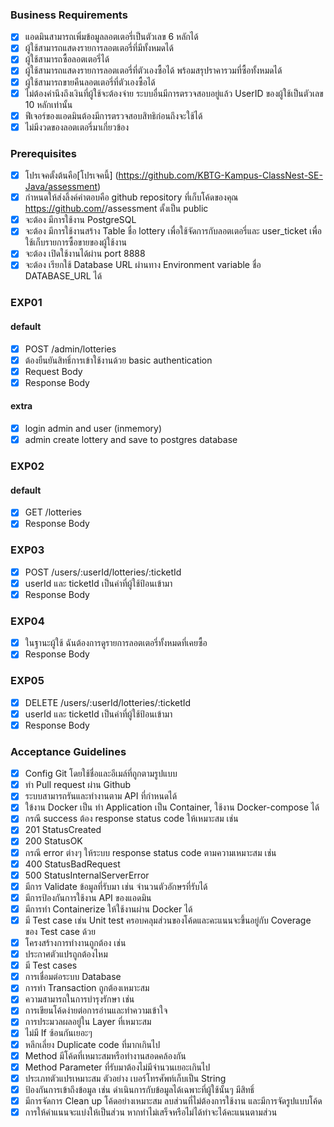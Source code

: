### Business Requirements
* [x] แอดมินสามารถเพิ่มข้อมูลลอตเตอรี่เป็นตัวเลข 6 หลักได้
* [x] ผู้ใช้สามารถแสดงรายการลอตเตอรี่ที่มีทั้งหมดได้
* [x] ผู้ใช้สามารถซื้อลอตเตอรี่ได้
* [x] ผู้ใช้สามารถแสดงรายการลอตเตอรี่ที่ตัวเองซื้อได้ พร้อมสรุปราคารวมที่ซื้อทั้งหมดได้
* [x] ผู้ใช้สามารถขายคืนลอตเตอรี่ที่ตัวเองซื้อได้
* [x] ไม่ต้องคำนึงถึงเงินที่ผู้ใช้จะต้องจ่าย ระบบอื่นมีการตรวจสอบอยู่แล้ว UserID ของผู้ใช้เป็นตัวเลข 10 หลักเท่านั้น
* [x] ฟีเจอร์ของแอดมินต้องมีการตรวจสอบสิทธิก่อนถึงจะใช้ได้
* [x] ไม่มีงวดของลอตเตอรี่มาเกี่ยวข้อง

### Prerequisites
* [x] โปรเจคตั้งต้นคือ[โปรเจคนี้] (https://github.com/KBTG-Kampus-ClassNest-SE-Java/assessment)
* [x] กำหนดให้ส่งลิ้งค์คำตอบคือ github repository ที่เก็บโค้ดของคุณ https://github.com/<your github name>/assessment ตั้งเป็น public
* [x] จะต้อง มีการใช้งาน PostgreSQL
* [x] จะต้อง มีการใช้งานสร้าง Table ชื่อ lottery เพื่อใช้จัดการกับลอตเตอรี่และ user_ticket เพื่อใช้เก็บรายการซื้อขายของผู้ใช้งาน
* [x] จะต้อง เปิดใช้งานได้ผ่าน port 8888
* [x] จะต้อง เรียกใช้ Database URL ผ่านทาง Environment variable ชื่อ DATABASE_URL ได้

### EXP01
#### default
* [x] POST /admin/lotteries
* [x] ต้องยืนยันสิทธิ์การเข้าใช้งานด้วย basic authentication
* [x] Request Body
* [x] Response Body
#### extra
* [x] login admin and user (inmemory)
* [x] admin create lottery and save to postgres database

### EXP02
#### default
* [x] GET /lotteries
* [x] Response Body

### EXP03
* [x] POST /users/:userId/lotteries/:ticketId
* [x] userId และ ticketId เป็นค่าที่ผู้ใช้ป้อนเข้ามา
* [x] Response Body

### EXP04
* [x] ในฐานะผู้ใช้ ฉันต้องการดูรายการลอตเตอรี่ทั้งหมดที่เคยซื้อ
* [x] Response Body

### EXP05
* [x] DELETE /users/:userId/lotteries/:ticketId
* [x] userId และ ticketId เป็นค่าที่ผู้ใช้ป้อนเข้ามา
* [x] Response Body

### Acceptance Guidelines
* [x] Config Git โดยใช้ชื่อและอีเมล์ที่ถูกตามรูปแบบ
* [x] ทำ Pull request ผ่าน Github
* [x] ระบบสามารถรันและทำงานตาม API ที่กำหนดได้
* [x] ใข้งาน Docker เป็น ทำ Application เป็น Container, ใช้งาน Docker-compose ได้
* [x] กรณี success ต้อง response status code ให้เหมาะสม เช่น
* [x] 201 StatusCreated
* [x] 200 StatusOK
* [x] กรณี error ต่างๆ ให้ระบบ response status code ตามความเหมาะสม เช่น
* [x] 400 StatusBadRequest
* [x] 500 StatusInternalServerError
* [x] มีการ Validate ข้อมูลที่รับมา เช่น จำนวนตัวอักษรที่รับได้
* [x] มีการป้องกันการใช้งาน API ของแอดมิน
* [x] มีการทำ Containerize ให้ใช้งานผ่าน Docker ได้
* [x] มี Test case เช่น Unit test ครอบคลุมส่วนของโค้ดและคะแนนจะขึ้นอยู่กับ Coverage ของ Test case ด้วย
* [x] โครงสร้างการทำงานถูกต้อง เช่น
* [x] ประกาศตัวแปรถูกต้องไหม
* [x] มี Test cases
* [x] การเชื่อมต่อระบบ Database
* [x] การทำ Transaction ถูกต้องเหมาะสม
* [x] ความสามารถในการบำรุงรักษา เช่น
* [x] การเขียนโค้ดง่ายต่อการอ่านและทำความเข้าใจ
* [x] การประมวลผลอยู่ใน Layer ที่เหมาะสม
* [x] ไม่มี If ซ้อนกันเยอะๆ
* [x] หลีกเลี่ยง Duplicate code ที่มากเกินไป
* [x] Method มีโค้ดที่เหมาะสมหรือทำงานสอดคล้องกัน
* [x] Method Parameter ที่รับมาต้องไม่มีจำนวนเยอะเกินไป
* [x] ประเภทตัวแปรเหมาะสม ตัวอย่าง เบอร์โทรศัพท์เก็บเป็น String
* [x] ป้องกันการเข้าถึงข้อมูล เช่น ดำเนินการกับข้อมูลได้เฉพาะที่ผู้ใช้นั้นๆ มีสิทธิ์
* [x] มีการจัดการ Clean up โค้ดอย่างเหมาะสม ลบส่วนที่ไม่ต้องการใช้งาน และมีการจัดรูปแบบโค้ด
* [x] การให้คำแนนจะแบ่งให้เป็นส่วน หากทำไม่เสร็จหรือไม่ได้ทำจะได้คะแนนตามส่วน